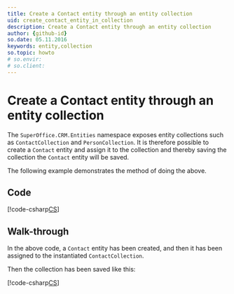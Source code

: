 ```yaml
---
title: Create a Contact entity through an entity collection
uid: create_contact_entity_in_collection
description: Create a Contact entity through an entity collection
author: {github-id}
so.date: 05.11.2016
keywords: entity,collection
so.topic: howto
# so.envir:
# so.client:
---
```


# Create a Contact entity through an entity collection

The `SuperOffice.CRM.Entities` namespace exposes entity collections such as `ContactCollection` and `PersonCollection`. It is therefore possible to create a `Contact` entity and assign it to the collection and thereby saving the collection the `Contact` entity will be saved.

The following example demonstrates the method of doing the above.

## Code

[!code-csharp[CS](includes/create-contact-entity-in-collection.cs)]

## Walk-through

In the above code, a `Contact` entity has been created, and then it has been assigned to the instantiated `ContactCollection`.

Then the collection has been saved like this:

[!code-csharp[CS](includes/create-contact-entity-in-collection.cs?range=35-36)]
